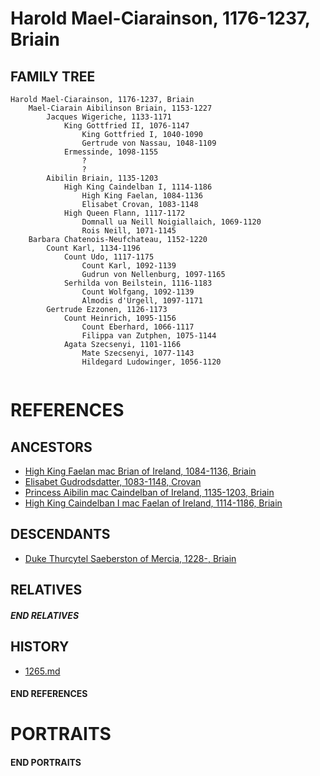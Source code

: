 # Harold Mael-Ciarainson, 1176-1237, Briain

## FAMILY TREE

```
Harold Mael-Ciarainson, 1176-1237, Briain 
    Mael-Ciarain Aibilinson Briain, 1153-1227
        Jacques Wigeriche, 1133-1171
            King Gottfried II, 1076-1147
                King Gottfried I, 1040-1090
                Gertrude von Nassau, 1048-1109
            Ermessinde, 1098-1155
                ?
                ?
        Aibilin Briain, 1135-1203
            High King Caindelban I, 1114-1186
                High King Faelan, 1084-1136
                Elisabet Crovan, 1083-1148
            High Queen Flann, 1117-1172
                Domnall ua Neill Noigiallaich, 1069-1120
                Rois Neill, 1071-1145
    Barbara Chatenois-Neufchateau, 1152-1220
        Count Karl, 1134-1196
            Count Udo, 1117-1175
                Count Karl, 1092-1139
                Gudrun von Nellenburg, 1097-1165
            Serhilda von Beilstein, 1116-1183
                Count Wolfgang, 1092-1139
                Almodis d'Urgell, 1097-1171
        Gertrude Ezzonen, 1126-1173
            Count Heinrich, 1095-1156
                Count Eberhard, 1066-1117
                Filippa van Zutphen, 1075-1144
            Agata Szecsenyi, 1101-1166
                Mate Szecsenyi, 1077-1143
                Hildegard Ludowinger, 1056-1120
            
```

# REFERENCES

## ANCESTORS
* [High King Faelan mac Brian of Ireland, 1084-1136, Briain](faelan_mac_brian_1084.md)
* [Elisabet Gudrodsdatter, 1083-1148, Crovan](elisabet_gudrodsdatter_1083.md)
* [Princess Aibilin mac Caindelban of Ireland, 1135-1203, Briain](aibilin_mac_caindelban_1135.md)
* [High King Caindelban I mac Faelan of Ireland, 1114-1186, Briain](caindelban_i_mac_faelan_1114.md)

## DESCENDANTS
* [Duke Thurcytel Saeberston of Mercia, 1228-, Briain](thurcytel_saebertson_1228.md)

## RELATIVES

##### END RELATIVES 
## HISTORY
* [1265.md](../h/1265.md)

#### END REFERENCES

# PORTRAITS

#### END PORTRAITS

